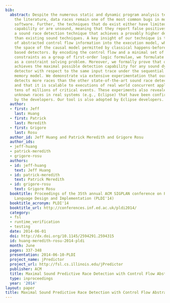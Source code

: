 ```yaml
---
bib:
  abstract: Despite the numerous static and dynamic program analysis techniques in
    the literature, data races remain one of the most common bugs in modern concurrent
    software. Further, the techniques that do exist either have limited detection
    capability or are unsound, meaning that they report false positives. We present
    a sound race detection technique that achieves a provably higher detection capability
    than existing sound techniques. A key insight of our technique is the inclusion
    of abstracted control flow information into the execution model, which increases
    the space of the causal model permitted by classical happens-before or causally-precedes
    based detectors. By encoding the control flow and a minimal set of feasibility
    constraints as a group of first-order logic formulae, we formulate race detection
    as a constraint solving problem. Moreover, we formally prove that our formulation
    achieves the maximal possible detection capability for any sound dynamic race
    detector with respect to the same input trace under the sequential consistency
    memory model. We demonstrate via extensive experimentation that our technique
    detects more races than the other state-of-the-art sound race detection techniques,
    and that it is scalable to executions of real world concurrent applications with
    tens of millions of critical events. These experiments also revealed several previously
    unknown races in real systems (e.g., Eclipse) that have been confirmed or fixed
    by the developers. Our tool is also adopted by Eclipse developers.
  author:
  - first: Jeff
    last: Huang
  - first: Patrick
    last: Meredith
  - first: Grigore
    last: Rosu
  author_id: Jeff Huang and Patrick Meredith and Grigore Rosu
  author_ids:
  - jeff-huang
  - patrick-meredith
  - grigore-rosu
  authors:
  - id: jeff-huang
    text: Jeff Huang
  - id: patrick-meredith
    text: Patrick Meredith
  - id: grigore-rosu
    text: Grigore Rosu
  booktitle: Proceedings of the 35th annual ACM SIGPLAN conference on Programming
    Language Design and Implementation (PLDI'14)
  booktitle_acronym: PLDI'14
  booktitle_url: http://conferences.inf.ed.ac.uk/pldi2014/
  category:
  - fsl
  - runtime_verification
  - testing
  date: 2014-06-01
  doi: http://dx.doi.org/10.1145/2594291.2594315
  id: huang-meredith-rosu-2014-pldi
  month: June
  pages: 337-348
  presentation: 2014-06-10-PLDI
  project_name: jPredictor
  project_url: http://fsl.cs.illinois.edu/jPredictor
  publisher: ACM
  title: Maximal Sound Predictive Race Detection with Control Flow Abstraction
  type: inproceedings
  year: '2014'
layout: paper
title: Maximal Sound Predictive Race Detection with Control Flow Abstraction
---
```

